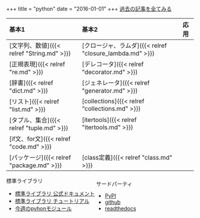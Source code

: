 +++
title = "python"
date = "2016-01-01"
+++
[過去の記事を全てみる](/tags/python/)

基本1                                  | 基本2| 応用
:----------------------------------- | :----------------------------------------------| :----------------------------------------------
[文字列、数値]({{< relref "String.md" >}}) | [クロージャ、ラムダ]({{< relref "closure_lambda.md" >}}) |
[正規表現]({{< relref "re.md" >}})       | [デレコータ]({{< relref "decorator.md" >}}) |
[辞書]({{< relref "dict.md" >}})       | [ジェネレータ]({{< relref "generator.md" >}}) |
[リスト]({{< relref "list.md" >}})      | [collections]({{< relref "collections.md" >}})|
[タプル、集合]({{< relref "tuple.md" >}})  | [itertools]({{< relref "itertools.md" >}})|
[if文、for文]({{< relref "code.md" >}}) |
[パッケージ]({{< relref "package.md" >}}) | [class定義]({{< relref "class.md" >}})|

<div style="display:inline-block">
標準ライブラリ
  <ul>
    <li><a href="https://docs.python.org/3/library/">標準ライブラリ 公式ドキュメント</a></li>
    <li><a href="https://docs.python.org/3.3/tutorial/index.html">標準ライブラリ チュートリアル</a></li>
    <li><a href="https://doughellmann.com/blog/the-python-standard-library-by-example/">今週のpyhonモジュール</a></li>
  </ul>
</div>

<div style="display:inline-block">
サードパーティ
  <ul>
    <li><a href="https://pypi.python.org/pypi">PyPI</a></li>
    <li><a href="https://github.com/Python">github</a></li>
    <li><a href="https://readthedocs.org">readthedocs</a></li>
  </ul>
</div>
